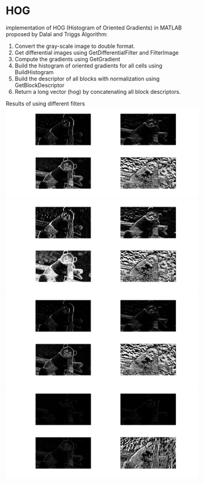 # HOG
implementation of HOG (Histogram of Oriented Gradients) in MATLAB proposed by Dalal and Triggs
Algorithm:
  1. Convert the gray-scale image to double format.
  2. Get differential images using GetDifferentialFilter and FilterImage
  3. Compute the gradients using GetGradient
  4. Build the histogram of oriented gradients for all cells using BuildHistogram
  5. Build the descriptor of all blocks with normalization using GetBlockDescriptor
  6. Return a long vector (hog) by concatenating all block descriptors.
    
Results of using different filters
![Sobel](visualization/sobel.jpg)
![Scharr](visualization/scharr.jpg)
![Prewitt](visualization/prewitt.jpg)
![Roberts](visualization/roberts.jpg)

